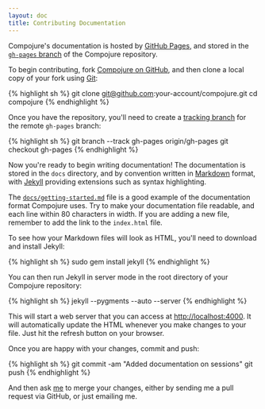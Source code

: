 ```yaml
---
layout: doc
title: Contributing Documentation
---
```


Compojure's documentation is hosted by [GitHub Pages][1], and stored in the
[`gh-pages` branch][2] of the Compojure repository.

To begin contributing, fork [Compojure on GitHub][3], and then clone a local
copy of your fork using [Git][4]:

{% highlight sh %}
git clone git@github.com:your-account/compojure.git
cd compojure
{% endhighlight %}

Once you have the repository, you'll need to create a [tracking branch][5] for
the remote `gh-pages` branch:

{% highlight sh %}
git branch --track gh-pages origin/gh-pages
git checkout gh-pages
{% endhighlight %}

Now you're ready to begin writing documentation! The documentation is stored
in the `docs` directory, and by convention written in [Markdown][6] format,
with [Jekyll][7] providing extensions such as syntax highlighting.

The [`docs/getting-started.md`][8] file is a good example of the documentation
format Compojure uses. Try to make your documentation file readable, and each
line within 80 characters in width. If you are adding a new file, remember to
add the link to the `index.html` file. 

To see how your Markdown files will look as HTML, you'll need to download and
install Jekyll:

{% highlight sh %}
sudo gem install jekyll
{% endhighlight %}

You can then run Jekyll in server mode in the root directory of your Compojure
repository:

{% highlight sh %}
jekyll --pygments --auto --server
{% endhighlight %}

This will start a web server that you can access at <http://localhost:4000>.
It will automatically update the HTML whenever you make changes to your file.
Just hit the refresh button on your browser.

Once you are happy with your changes, commit and push:

{% highlight sh %}
git commit -am "Added documentation on sessions"
git push
{% endhighlight %}

And then ask [me][9] to merge your changes, either by sending me a pull
request via GitHub, or just emailing me.

[1]:http://pages.github.com
[2]:http://github.com/weavejester/compojure/tree/gh-pages
[3]:http://github.com/weavejester/compojure
[4]:http://git-scm.com
[5]:http://book.git-scm.com/4_tracking_branches.html
[6]:http://daringfireball.net/projects/markdown
[7]:http://github.com/mojombo/jekyll
[8]:http://github.com/weavejester/compojure/raw/gh-pages/docs/getting-started.md
[9]:http://github.com/weavejester
